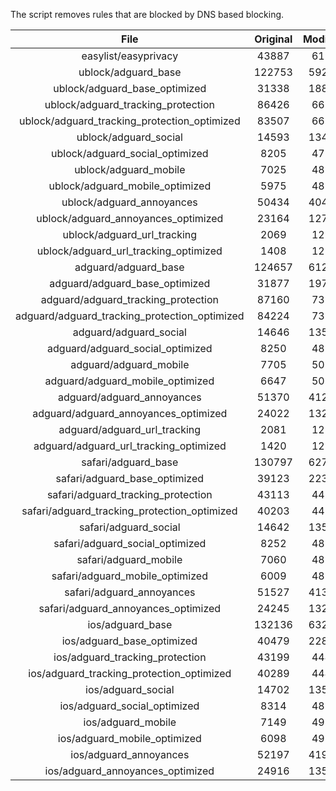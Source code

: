 The script removes rules that are blocked by DNS based blocking.


| File | Original | Modified |
|:----:|:-----:|:-----:|
| easylist/easyprivacy | 43887 | 6197 |
| ublock/adguard_base | 122753 | 59291 |
| ublock/adguard_base_optimized | 31338 | 18807 |
| ublock/adguard_tracking_protection | 86426 | 6676 |
| ublock/adguard_tracking_protection_optimized | 83507 | 6675 |
| ublock/adguard_social | 14593 | 13480 |
| ublock/adguard_social_optimized | 8205 | 4774 |
| ublock/adguard_mobile | 7025 | 4837 |
| ublock/adguard_mobile_optimized | 5975 | 4836 |
| ublock/adguard_annoyances | 50434 | 40426 |
| ublock/adguard_annoyances_optimized | 23164 | 12774 |
| ublock/adguard_url_tracking | 2069 | 1225 |
| ublock/adguard_url_tracking_optimized | 1408 | 1225 |
| adguard/adguard_base | 124657 | 61286 |
| adguard/adguard_base_optimized | 31877 | 19795 |
| adguard/adguard_tracking_protection | 87160 | 7356 |
| adguard/adguard_tracking_protection_optimized | 84224 | 7355 |
| adguard/adguard_social | 14646 | 13540 |
| adguard/adguard_social_optimized | 8250 | 4813 |
| adguard/adguard_mobile | 7705 | 5016 |
| adguard/adguard_mobile_optimized | 6647 | 5015 |
| adguard/adguard_annoyances | 51370 | 41274 |
| adguard/adguard_annoyances_optimized | 24022 | 13208 |
| adguard/adguard_url_tracking | 2081 | 1235 |
| adguard/adguard_url_tracking_optimized | 1420 | 1235 |
| safari/adguard_base | 130797 | 62721 |
| safari/adguard_base_optimized | 39123 | 22358 |
| safari/adguard_tracking_protection | 43113 | 4438 |
| safari/adguard_tracking_protection_optimized | 40203 | 4437 |
| safari/adguard_social | 14642 | 13529 |
| safari/adguard_social_optimized | 8252 | 4810 |
| safari/adguard_mobile | 7060 | 4879 |
| safari/adguard_mobile_optimized | 6009 | 4878 |
| safari/adguard_annoyances | 51527 | 41363 |
| safari/adguard_annoyances_optimized | 24245 | 13272 |
| ios/adguard_base | 132136 | 63237 |
| ios/adguard_base_optimized | 40479 | 22882 |
| ios/adguard_tracking_protection | 43199 | 4446 |
| ios/adguard_tracking_protection_optimized | 40289 | 4445 |
| ios/adguard_social | 14702 | 13561 |
| ios/adguard_social_optimized | 8314 | 4825 |
| ios/adguard_mobile | 7149 | 4918 |
| ios/adguard_mobile_optimized | 6098 | 4917 |
| ios/adguard_annoyances | 52197 | 41929 |
| ios/adguard_annoyances_optimized | 24916 | 13559 |